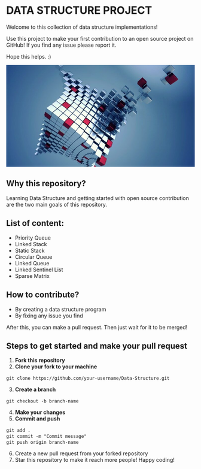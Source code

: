 # DATA STRUCTURE PROJECT
Welcome to this collection of data structure implementations!

Use this project to make your first contribution to an open source project on GitHub! If you find any issue please report it.

Hope this helps. :)

![data structures](data_structures.jpg)
## Why this repository? 

Learning Data Structure and getting started with open source contribution are the two main goals
of this repository. 

## List of content:

- Priority Queue
- Linked Stack
- Static Stack
- Circular Queue
- Linked Queue
- Linked Sentinel List
- Sparse Matrix

## How to contribute?

- By creating a data structure program
- By fixing any issue you find

After this, you can make a pull request. Then just wait for it to be merged!

## Steps to get started and make your pull request

1. **Fork this repository**
2. **Clone your fork to your machine**
```
git clone https://github.com/your-username/Data-Structure.git
```
3. **Create a branch**
```
git checkout -b branch-name
```
4. **Make your changes**
5. **Commit and push**
``` 
git add .
git commit -m "Commit message"
git push origin branch-name
```
6. Create a new pull request from your forked repository
7. Star this repository to make it reach more people! Happy coding!